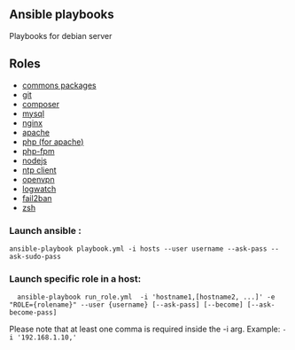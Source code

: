 ## Ansible playbooks

Playbooks for debian server

## Roles

- [commons packages](roles/base)
- [git](roles/git)
- [composer](roles/composer)
- [mysql](roles/mysql)
- [nginx](roles/nginx)
- [apache](roles/apache)
- [php (for apache)](roles/php)
- [php-fpm](roles/php-fpm)
- [nodejs](roles/node)
- [ntp client](roles/ntp)
- [openvpn](roles/openvpn)
- [logwatch](roles/logwatch)
- [fail2ban](roles/fail2ban)
- [zsh](roles/zsh)

### Launch ansible : 

```
ansible-playbook playbook.yml -i hosts --user username --ask-pass --ask-sudo-pass
```

### Launch specific role in a host:

```
  ansible-playbook run_role.yml  -i 'hostname1,[hostname2, ...]' -e "ROLE={rolename}" --user {username} [--ask-pass] [--become] [--ask-become-pass]
```

Please note that at least one comma is required inside the -i arg. Example: `-i '192.168.1.10,'`
